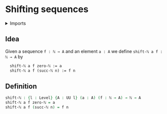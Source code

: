 # Shifting sequences

<details><summary>Imports</summary>
```agda
module foundation.shifting-sequences where
open import elementary-number-theory.natural-numbers
open import foundation.universe-levels
```
</details>

## Idea

Given a sequence `f : ℕ → A` and an element `a : A` we define `shift-ℕ a f : ℕ → A` by

```md
  shift-ℕ a f zero-ℕ := a
  shift-ℕ a f (succ-ℕ n) := f n
```

## Definition

```agda
shift-ℕ : {l : Level} {A : UU l} (a : A) (f : ℕ → A) → ℕ → A
shift-ℕ a f zero-ℕ = a
shift-ℕ a f (succ-ℕ n) = f n
```
